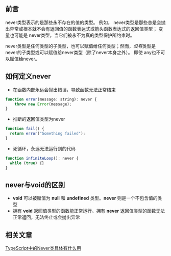 ## 前言

never类型表示的是那些永不存在的值的类型。 例如， never类型是那些总是会抛出异常或根本就不会有返回值的函数表达式或箭头函数表达式的返回值类型； 变量也可能是 never类型，当它们被永不为真的类型保护所约束时。

never类型是任何类型的子类型，也可以赋值给任何类型；然而，*没有*类型是never的子类型或可以赋值给never类型（除了never本身之外）。 即使 any也不可以赋值给never。

## 如何定义never

-   在函数内部永远会抛出错误，导致函数无法正常结束

```js
function error(message: string): never {
    throw new Error(message);
}
```

-   推断的返回值类型为never

```js
function fail() {
  return error("Something failed");
}
```

-   死循环，永远无法运行到的代码

```js
function infiniteLoop(): never {
  while (true) {}
}
```

## never与void的区别

-   **void** 可以被赋值为 **null** 和 **undefined** 类型。**never** 则是一个不包含值的类型
-   拥有 **void** 返回值类型的函数能正常运行。拥有 **never** 返回值类型的函数无法正常返回，无法终止或会抛出异常

## 相关文章

[TypeScript中的Never类具体有什么用](https://www.zhihu.com/question/354601204)